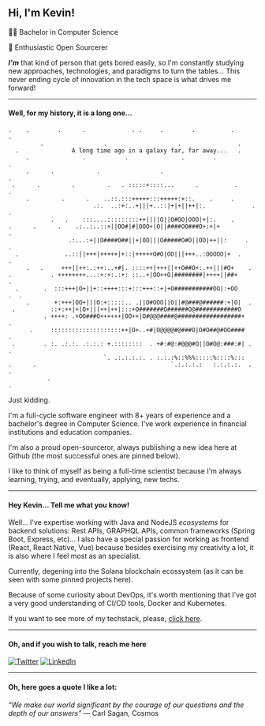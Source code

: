 ## Hi, I'm Kevin!

👨‍🎓 Bachelor in Computer Science

🧙 Enthusiastic Open Sourcerer

***I'm*** that kind of person that gets bored easily, so I'm constantly studying new approaches, technologies, and paradigms to turn the tables... This never ending cycle of innovation in the tech space is what drives me forward!

---

#### Well, for my history, it is a long one...
```ascii
.    .        .      .             . .     .        .          .          .
         .                 .                    .                .
  .               A long time ago in a galaxy far, far away...   .
     .               .           .               .        .             .
     .      .            .                 .                                .
 .      .         .         .   . :::::+::::...      .          .         .
     .         .      .    ..::.:::+++++:::+++++:+::.    .     .
                        .:.  ..:+:..+|||+..::|+|+||++|:.             .     .
            .   .    :::....:::::::::++||||O||O#OO|OOO|+|:.    .
.      .      .    .:..:..::+||OO#|#|OOO+|O||####OO###O+:+|+               .
                 .:...:+||O####O##||+|OO|||O#####O#O||OO|++||:     .    .
  .             ..::||+++|+++++|+::|+++++O#O|OO|||+++..:OOOOO|+  .         .
     .   .     +++||++:.:++:..+#|. ::::++|+++||++O##O+:.++|||#O+    .
.           . ++++++++...:+:+:.:+: ::..+|OO++O|########|++++||##+            .
  .       .  :::+++|O+||+::++++:::+:::+++::+|+O###########OO|:+OO       .  .
     .       +:+++|OO+|||O:+:::::.. .||O#OOO||O||#@###@######:+|O|  .
 .          ::+:++|+|O+|||++|++|:::+O#######O######O@############O
          . ++++: .+OO###O++++++|OO++|O#@@@####@##################+         .
      .     ::::::::::::::::::::++|O+..+#|O@@@@#@###O|O#O##@#OO####     .
 .        . :. .:.:. .:.:.: +.::::::::  . +#:#@:#@@@#O||O#O@:###:#| .      .
                           `. .:.:.:.:. . :.:.:%::%%%:::::%::::%:::
.      .                                      `.:.:.:.:   :.:.:.:.  .   .
           .                                                                .
```

Just kidding.

I'm a full-cycle software engineer with 8+ years of experience and a bachelor's degree in Computer Science. I've work experience in financial institutions and education companies.

I'm also a proud open-sourceror, always publishing a new idea here at Github (the most successful ones are pinned below).

I like to think of myself as being a full-time scientist because I'm always learning, trying, and eventually, applying, new techs.

---

#### Hey Kevin... Tell me what you know!

Well... I've expertise working with Java and NodeJS *ecosystems* for backend solutions: Rest APIs, GRAPHQL APIs, common frameworks (Spring Boot, Express, etc)... I also have a special passion for working as frontend (React, React Native, Vue) because besides exercising my creativity a lot, it is also where I feel most as an specialist.

Currently, degening into the Solana blockchain ecossystem (as it can be seen with some pinned projects here).

Because of some curiosity about DevOps, it's worth mentioning that I've got a very good understanding of CI/CD tools, Docker and Kubernetes.

If you want to see more of my techstack, please, [click here](https://www.stackshare.io/kevinfaguiar/kevin-techstack).

---

#### Oh, and if you wish to talk, reach me here

[![Twitter](https://img.shields.io/badge/%40kevcode_-Twitter-2EA1F2?style=for-the-badge&logo=twitter)](https://twitter.com/kevcode_art)
[![LinkedIn](https://img.shields.io/badge/Kevin-LinkedIn-1F77B5?style=for-the-badge&logo=linkedin)](https://www.linkedin.com/in/kevin-de-faveri-aguiar-786972142)

---

#### Oh, here goes a quote I like a lot:

*“We make our world significant by the courage of our questions and the depth of our answers”*
― Carl Sagan, Cosmos
